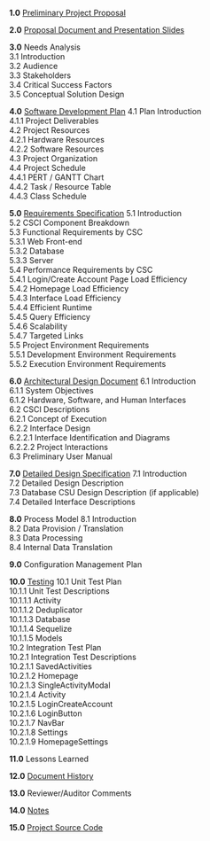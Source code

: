**1.0**  [Preliminary Project Proposal](https://github.com/joshsoriano/bored-and-broke/blob/master/documents/project%20proposal/Proposal.md)

**2.0**  [Proposal Document and Presentation Slides]()

**3.0**  Needs Analysis  
3.1     Introduction  
3.2     Audience  
3.3     Stakeholders  
3.4     Critical Success Factors  
3.5     Conceptual Solution Design  

**4.0**  [Software Development Plan](https://github.com/joshsoriano/bored-and-broke/blob/master/documents/software%20development%20plan/software_development_plan.md)
4.1     Plan Introduction  
4.1.1   Project Deliverables  
4.2     Project Resources  
4.2.1   Hardware Resources  
4.2.2   Software Resources  
4.3     Project Organization  
4.4     Project Schedule  
4.4.1   PERT / GANTT Chart  
4.4.2   Task / Resource Table  
4.4.3   Class Schedule  

**5.0**  [Requirements Specification](https://github.com/joshsoriano/bored-and-broke/blob/master/documents/requirement%20specifications/requirement_specifications_document.md)
5.1     Introduction  
5.2     CSCI Component Breakdown  
5.3     Functional Requirements by CSC  
5.3.1   Web Front-end  
5.3.2   Database  
5.3.3   Server  
5.4     Performance Requirements by CSC  
5.4.1   Login/Create Account Page Load Efficiency  
5.4.2   Homepage Load Efficiency  
5.4.3   Interface Load Efficiency  
5.4.4   Efficient Runtime  
5.4.5   Query Efficiency  
5.4.6   Scalability  
5.4.7   Targeted Links  
5.5     Project Environment Requirements  
5.5.1   Development Environment Requirements  
5.5.2   Execution Environment Requirements  

**6.0**  [Architectural Design Document](https://github.com/joshsoriano/bored-and-broke/blob/master/documents/software%20design%20description/software_design_description_document.md)
6.1     Introduction  
6.1.1   System Objectives  
6.1.2   Hardware, Software, and Human Interfaces  
6.2     CSCI Descriptions  
6.2.1   Concept of Execution  
6.2.2   Interface Design  
6.2.2.1 Interface Identification and Diagrams  
6.2.2.2 Project Interactions  
6.3     Preliminary User Manual  

**7.0**  [Detailed Design Specification](https://github.com/joshsoriano/bored-and-broke/blob/master/documents/software%20design%20description/software_design_description_document.md)
7.1     Introduction  
7.2     Detailed Design Description  
7.3     Database CSU Design Description (if applicable)  
7.4     Detailed Interface Descriptions  

**8.0**  Process Model
8.1     Introduction  
8.2     Data Provision / Translation  
8.3     Data Processing  
8.4     Internal Data Translation  

**9.0**  Configuration Management Plan

**10.0** [Testing](https://github.com/joshsoriano/bored-and-broke/blob/master/documents/test%20plan%20document/test_plan_document.md)
10.1     Unit Test Plan  
10.1.1   Unit Test Descriptions  
10.1.1.1 Activity  
10.1.1.2 Deduplicator  
10.1.1.3 Database  
10.1.1.4 Sequelize  
10.1.1.5 Models  
10.2     Integration Test Plan  
10.2.1   Integration Test Descriptions  
10.2.1.1 SavedActivities  
10.2.1.2 Homepage  
10.2.1.3 SingleActivityModal  
10.2.1.4 Activity  
10.2.1.5 LoginCreateAccount  
10.2.1.6 LoginButton  
10.2.1.7 NavBar  
10.2.1.8 Settings  
10.2.1.9 HomepageSettings  

**11.0**  Lessons Learned

**12.0**  [Document History](https://github.com/joshsoriano/bored-and-broke/commits/master)

**13.0**  Reviewer/Auditor Comments

**14.0**  [Notes](https://github.com/joshsoriano/bored-and-broke/tree/master/documents/notes)

**15.0**  [Project Source Code](https://github.com/joshsoriano/bored-and-broke)
